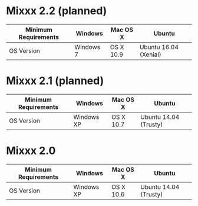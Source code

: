 # Mixxx 2.2 (planned)

| Minimum Requirements | Windows   | Mac OS X  | Ubuntu                |
| -------------------- | --------- | --------- | --------------------- |
| OS Version           | Windows 7 | OS X 10.9 | Ubuntu 16.04 (Xenial) |

# Mixxx 2.1 (planned)

| Minimum Requirements | Windows    | Mac OS X  | Ubuntu                |
| -------------------- | ---------- | --------- | --------------------- |
| OS Version           | Windows XP | OS X 10.7 | Ubuntu 14.04 (Trusty) |

# Mixxx 2.0

| Minimum Requirements | Windows    | Mac OS X  | Ubuntu                |
| -------------------- | ---------- | --------- | --------------------- |
| OS Version           | Windows XP | OS X 10.6 | Ubuntu 14.04 (Trusty) |
